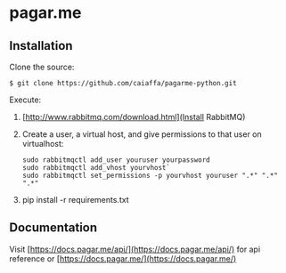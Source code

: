# pagar.me


## Installation

Clone the source:

    $ git clone https://github.com/caiaffa/pagarme-python.git
    
Execute:

1. [http://www.rabbitmq.com/download.html](Install RabbitMQ)

2. Create a user, a virtual host, and give permissions to that user on virtualhost:
	
	```
	sudo rabbitmqctl add_user youruser yourpassword
	sudo rabbitmqctl add_vhost yourvhost`
	sudo rabbitmqctl set_permissions -p yourvhost youruser ".*" ".*" ".*"
	```

3. pip install -r requirements.txt

## Documentation

Visit [https://docs.pagar.me/api/](https://docs.pagar.me/api/) for api reference or [https://docs.pagar.me/](https://docs.pagar.me/)


